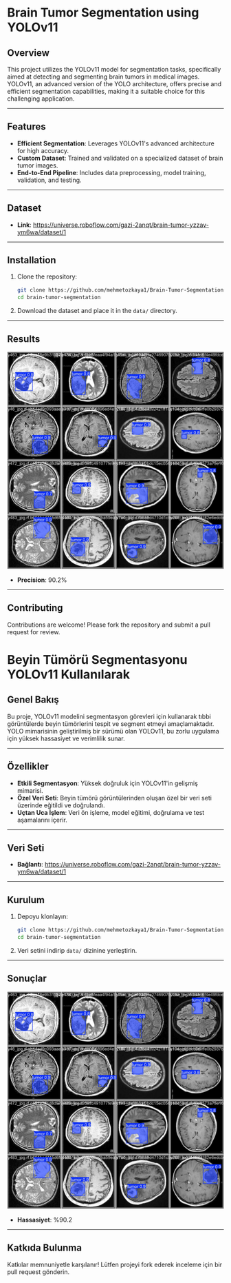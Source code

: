# Brain Tumor Segmentation using YOLOv11

## Overview
This project utilizes the YOLOv11 model for segmentation tasks, specifically aimed at detecting and segmenting brain tumors in medical images. YOLOv11, an advanced version of the YOLO architecture, offers precise and efficient segmentation capabilities, making it a suitable choice for this challenging application.

---

## Features
- **Efficient Segmentation**: Leverages YOLOv11's advanced architecture for high accuracy.
- **Custom Dataset**: Trained and validated on a specialized dataset of brain tumor images.
- **End-to-End Pipeline**: Includes data preprocessing, model training, validation, and testing.

---

## Dataset
- **Link**: https://universe.roboflow.com/gazi-2anqt/brain-tumor-yzzav-ym6wa/dataset/1

---

## Installation
1. Clone the repository:
   ```bash
   git clone https://github.com/mehmetozkaya1/Brain-Tumor-Segmentation.git
   cd brain-tumor-segmentation
   ```
   
2. Download the dataset and place it in the `data/` directory.

---

## Results
![Example Output](results1.jpg)

- **Precision**: 90.2%
---

## Contributing
Contributions are welcome! Please fork the repository and submit a pull request for review.

# Beyin Tümörü Segmentasyonu YOLOv11 Kullanılarak

## Genel Bakış
Bu proje, YOLOv11 modelini segmentasyon görevleri için kullanarak tıbbi görüntülerde beyin tümörlerini tespit ve segment etmeyi amaçlamaktadır. YOLO mimarisinin geliştirilmiş bir sürümü olan YOLOv11, bu zorlu uygulama için yüksek hassasiyet ve verimlilik sunar.

---

## Özellikler
- **Etkili Segmentasyon**: Yüksek doğruluk için YOLOv11'in gelişmiş mimarisi.
- **Özel Veri Seti**: Beyin tümörü görüntülerinden oluşan özel bir veri seti üzerinde eğitildi ve doğrulandı.
- **Uçtan Uca İşlem**: Veri ön işleme, model eğitimi, doğrulama ve test aşamalarını içerir.

---

## Veri Seti
- **Bağlantı**: https://universe.roboflow.com/gazi-2anqt/brain-tumor-yzzav-ym6wa/dataset/1

---

## Kurulum
1. Depoyu klonlayın:
   ```bash
   git clone https://github.com/mehmetozkaya1/Brain-Tumor-Segmentation.git
   cd brain-tumor-segmentation
   ```
   
2. Veri setini indirip `data/` dizinine yerleştirin.

---

## Sonuçlar
![Örnek Çıktı](results1.jpg)

- **Hassasiyet**: %90.2

---

## Katkıda Bulunma
Katkılar memnuniyetle karşılanır! Lütfen projeyi fork ederek inceleme için bir pull request gönderin.
